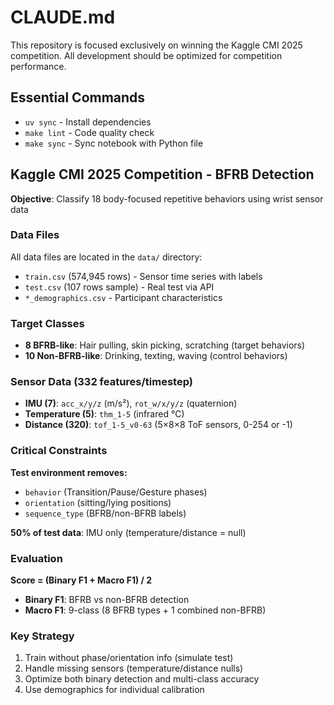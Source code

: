 # CLAUDE.md

This repository is focused exclusively on winning the Kaggle CMI 2025 competition. All development should be optimized for competition performance.

## Essential Commands

- `uv sync` - Install dependencies
- `make lint` - Code quality check
- `make sync` - Sync notebook with Python file

## Kaggle CMI 2025 Competition - BFRB Detection

**Objective**: Classify 18 body-focused repetitive behaviors using wrist sensor data

### Data Files
All data files are located in the `data/` directory:
- `train.csv` (574,945 rows) - Sensor time series with labels
- `test.csv` (107 rows sample) - Real test via API
- `*_demographics.csv` - Participant characteristics

### Target Classes
- **8 BFRB-like**: Hair pulling, skin picking, scratching (target behaviors)
- **10 Non-BFRB-like**: Drinking, texting, waving (control behaviors)

### Sensor Data (332 features/timestep)
- **IMU (7)**: `acc_x/y/z` (m/s²), `rot_w/x/y/z` (quaternion)
- **Temperature (5)**: `thm_1-5` (infrared °C)
- **Distance (320)**: `tof_1-5_v0-63` (5×8×8 ToF sensors, 0-254 or -1)

### Critical Constraints
**Test environment removes:**
- `behavior` (Transition/Pause/Gesture phases)
- `orientation` (sitting/lying positions)
- `sequence_type` (BFRB/non-BFRB labels)

**50% of test data**: IMU only (temperature/distance = null)

### Evaluation
**Score = (Binary F1 + Macro F1) / 2**
- **Binary F1**: BFRB vs non-BFRB detection
- **Macro F1**: 9-class (8 BFRB types + 1 combined non-BFRB)

### Key Strategy
1. Train without phase/orientation info (simulate test)
2. Handle missing sensors (temperature/distance nulls)
3. Optimize both binary detection and multi-class accuracy
4. Use demographics for individual calibration
